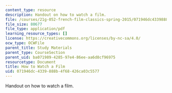 ```yaml
---
content_type: resource
description: Handout on how to watch a film.
file: /courses/21g-052-french-film-classics-spring-2015/071946dc4339888b4f68426ca03c5577_MIT21G_052S15_Watch_a_Film.pdf
file_size: 80677
file_type: application/pdf
learning_resource_types: []
license: https://creativecommons.org/licenses/by-nc-sa/4.0/
ocw_type: OCWFile
parent_title: Study Materials
parent_type: CourseSection
parent_uid: ba071989-4285-97e4-86ee-aa6d8cf96975
resourcetype: Document
title: How to Watch a Film
uid: 071946dc-4339-888b-4f68-426ca03c5577
---
```

Handout on how to watch a film.